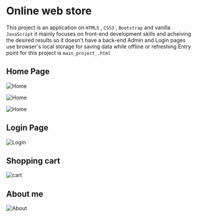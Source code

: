 # Online web store
This project is an application on `HTML5` , `CSS3` , `Bootstrap` and vanilla `JavaScript`
it mainly focuses on front-end development skills and acheiving the desired results
so it doesn't have a back-end
Admin and Login pages use browser's local storage for saving data while offline or refreshing 
Entry point for this project is `main_project_.html`

## Home Page

![Home](https://github.com/Mohamed-Samy26/web-store-project/blob/main/Screenshots/Screenshot%202021-11-16%20032337.jpg)

![Home](https://github.com/Mohamed-Samy26/web-store-project/blob/main/Screenshots/Screenshot%202021-11-16%20032412.jpg)

![Home](https://github.com/Mohamed-Samy26/web-store-project/blob/main/Screenshots/Screenshot%202021-11-16%20032428.jpg)


## Login Page

![Login](https://github.com/Mohamed-Samy26/web-store-project/blob/main/Screenshots/Screenshot%202021-11-16%20032306.jpg)

## Shopping cart

![cart](https://github.com/Mohamed-Samy26/web-store-project/blob/main/Screenshots/Screenshot%202021-11-16%20032528.jpg)

## About me

![About](https://github.com/Mohamed-Samy26/web-store-project/blob/main/Screenshots/Screenshot%202021-11-16%20033102.jpg)
